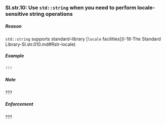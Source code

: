 ### <a name="Rstr-locale"></a>Sl.str.10: Use `std::string` when you need to perform locale-sensitive string operations

##### Reason

`std::string` supports standard-library [`locale` facilities](I-18-The Standard Library-Sl.str.010.md#Rstr-locale)

##### Example

```cpp
???

```
##### Note

???

##### Enforcement

???

